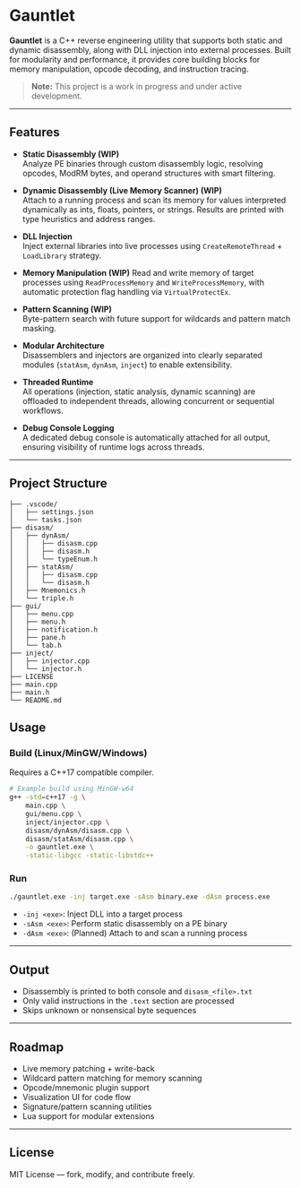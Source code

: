# Gauntlet

**Gauntlet** is a C++ reverse engineering utility that supports both static and dynamic disassembly, along with DLL injection into external processes. Built for modularity and performance, it provides core building blocks for memory manipulation, opcode decoding, and instruction tracing.

> **Note:** This project is a work in progress and under active development.

---
## Features

- **Static Disassembly (WIP)**  
  Analyze PE binaries through custom disassembly logic, resolving opcodes, ModRM bytes, and operand structures with smart filtering.

- **Dynamic Disassembly (Live Memory Scanner) (WIP)**  
  Attach to a running process and scan its memory for values interpreted dynamically as ints, floats, pointers, or strings. Results are printed with type heuristics and address ranges.

- **DLL Injection**  
  Inject external libraries into live processes using `CreateRemoteThread` + `LoadLibrary` strategy.

- **Memory Manipulation (WIP)**
  Read and write memory of target processes using `ReadProcessMemory` and `WriteProcessMemory`, with automatic protection flag handling via `VirtualProtectEx`.

- **Pattern Scanning (WIP)**  
  Byte-pattern search with future support for wildcards and pattern match masking.

- **Modular Architecture**  
  Disassemblers and injectors are organized into clearly separated modules (`statAsm`, `dynAsm`, `inject`) to enable extensibility.

- **Threaded Runtime**  
  All operations (injection, static analysis, dynamic scanning) are offloaded to independent threads, allowing concurrent or sequential workflows.

- **Debug Console Logging**  
  A dedicated debug console is automatically attached for all output, ensuring visibility of runtime logs across threads.

---

## Project Structure

```gauntlet/
├── .vscode/
│   ├── settings.json
│   └── tasks.json
├── disasm/
│   ├── dynAsm/
│   │   ├── disasm.cpp
│   │   ├── disasm.h
│   │   └── typeEnum.h
│   ├── statAsm/
│   │   ├── disasm.cpp
│   │   └── disasm.h
│   ├── Mnemonics.h
│   └── triple.h
├── gui/
│   ├── menu.cpp
│   ├── menu.h
│   ├── notification.h
│   ├── pane.h
│   └── tab.h
├── inject/
│   ├── injector.cpp
│   └── injector.h
├── LICENSE
├── main.cpp
├── main.h
└── README.md

```

## Usage

### Build (Linux/MinGW/Windows)
Requires a C++17 compatible compiler.

```bash
# Example build using MinGW-w64
g++ -std=c++17 -g \
    main.cpp \
    gui/menu.cpp \
    inject/injector.cpp \
    disasm/dynAsm/disasm.cpp \
    disasm/statAsm/disasm.cpp \
    -o gauntlet.exe \
    -static-libgcc -static-libstdc++
```

### Run
```bash
./gauntlet.exe -inj target.exe -sAsm binary.exe -dAsm process.exe
```

- `-inj <exe>`: Inject DLL into a target process
- `-sAsm <exe>`: Perform static disassembly on a PE binary
- `-dAsm <exe>`: (Planned) Attach to and scan a running process

---

## Output

- Disassembly is printed to both console and `disasm_<file>.txt`
- Only valid instructions in the `.text` section are processed
- Skips unknown or nonsensical byte sequences

---

## Roadmap

- Live memory patching + write-back
- Wildcard pattern matching for memory scanning
- Opcode/mnemonic plugin support
- Visualization UI for code flow
- Signature/pattern scanning utilities
- Lua support for modular extensions

---

## License

MIT License — fork, modify, and contribute freely.
